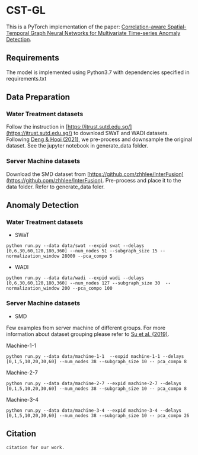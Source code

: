 # CST-GL
This is a PyTorch implementation of the paper: [Correlation-aware Spatial-Temporal Graph Neural Networks for Multivariate Time-series Anomaly
Detection](https://arxiv.org/abs/2307.08390). 

## Requirements
The model is implemented using Python3.7 with dependencies specified in requirements.txt
## Data Preparation
### Water Treatment datasets

Follow the instruction in [https://itrust.sutd.edu.sg/](https://itrust.sutd.edu.sg/) to download SWaT and WADI datasets. Following [Deng & Hooi (2021)](https://arxiv.org/abs/2106.06947), we pre-process and downsample the original dataset. See the jupyter notebook in generate_data folder.

### Server Machine datasets

Download the SMD dataset from [https://github.com/zhhlee/InterFusion](https://github.com/zhhlee/InterFusion). Pre-process and place it to the data folder. Refer to generate_data foler.

## Anomaly Detection

### Water Treatment datasets

* SWaT
```
python run.py --data data/swat --expid swat --delays [0,6,30,60,120,180,360] --num_nodes 51 --subgraph_size 15 --normalization_window 28000 --pca_compo 5
```

* WADI
```
python run.py --data data/wadi --expid wadi --delays [0,6,30,60,120,180,360] --num_nodes 127 --subgraph_size 30  --normalization_window 200 --pca_compo 100
```

### Server Machine datasets

* SMD 

Few examples from server machine of different groups. For more information about dataset grouping please refer to [Su et al. (2019)](https://dl.acm.org/doi/10.1145/3292500.3330672).

Machine-1-1
```
python run.py --data data/machine-1-1  --expid machine-1-1 --delays [0,1,5,10,20,30,60] --num_nodes 38 --subgraph_size 10 -- pca_compo 8
```
Machine-2-7
```
python run.py --data data/machine-2-7 --expid machine-2-7 --delays [0,1,5,10,20,30,60] --num_nodes 38 --subgraph_size 10 -- pca_compo 8
```
Machine-3-4
```
python run.py --data data/machine-3-4 --expid machine-3-4 --delays [0,1,5,10,20,30,60] --num_nodes 38 --subgraph_size 10 -- pca_compo 26
```



## Citation

```
citation for our work.
```
